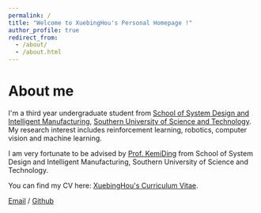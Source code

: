 ```yaml
---
permalink: /
title: "Welcome to XuebingHou's Personal Homepage !"
author_profile: true
redirect_from: 
  - /about/
  - /about.html
---
```


About me
======
I'm a third year undergraduate student from [School of System Design and Intelligent Manufacturing](https://sdim.sustech.edu.cn), [Southern University of Science and Technology](https://www.sustech.edu.cn). My research interest includes reinforcement learning, robotics, computer vision and machine learning.

I am very fortunate to be advised by [Prof. KemiDing](https://faculty.sustech.edu.cn/?tagid=dingkm&iscss=1&snapid=1&orderby=date&go=2) from School of System Design and Intelligent Manufacturing, Southern University of Science and Technology. 

You can find my CV here: [XuebingHou's Curriculum Vitae](/assets/CV-XuebingHou.pdf).

[Email](12212761@mail.sustech.edu.cn) / [Github](https://github.com/GaeaHou)
